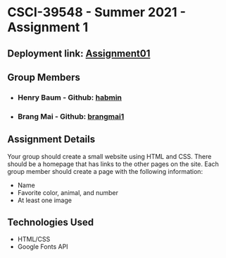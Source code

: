 # CSCI-39548 - Summer 2021 - Assignment 1

## Deployment link: **__[Assignment01](https://habmin.github.io/CSCI-39548-Summer2021-Assignment01/)__**

## Group Members
- ### Henry Baum - Github: [habmin](https://github.com/habmin)
- ### Brang Mai - Github: [brangmai1](https://github.com/brangmai1)

## Assignment Details
Your group should create a small website using HTML and CSS. There should be a homepage that has links to the other pages on the site. Each group member should create a page with the following information:
- Name
- Favorite color, animal, and number
- At least one image

## Technologies Used
- HTML/CSS
- Google Fonts API
